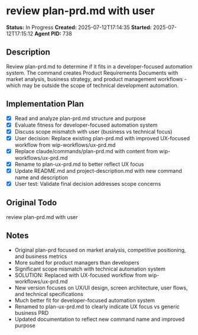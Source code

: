 # review plan-prd.md with user

**Status:** In Progress
**Created:** 2025-07-12T17:14:35
**Started:** 2025-07-12T17:15:12
**Agent PID:** 738

## Description
Review plan-prd.md to determine if it fits in a developer-focused automation system. The command creates Product Requirements Documents with market analysis, business strategy, and product management workflows - which may be outside the scope of technical development automation.

## Implementation Plan
- [x] Read and analyze plan-prd.md structure and purpose
- [x] Evaluate fitness for developer-focused automation system
- [x] Discuss scope mismatch with user (business vs technical focus) 
- [x] User decision: Replace existing plan-prd.md with improved UX-focused workflow from wip-workflows/ux-prd.md
- [x] Replace claude/commands/plan-prd.md with content from wip-workflows/ux-prd.md
- [x] Rename to plan-ux-prd.md to better reflect UX focus
- [x] Update README.md and project-description.md with new command name and description
- [x] User test: Validate final decision addresses scope concerns

## Original Todo
review plan-prd.md with user

## Notes
- Original plan-prd focused on market analysis, competitive positioning, and business metrics
- More suited for product managers than developers
- Significant scope mismatch with technical automation system
- SOLUTION: Replaced with UX-focused workflow from wip-workflows/ux-prd.md
- New version focuses on UX/UI design, screen architecture, user flows, and technical specifications
- Much better fit for developer-focused automation system
- Renamed to plan-ux-prd.md to clearly indicate UX focus vs generic business PRD
- Updated documentation to reflect new command name and improved purpose